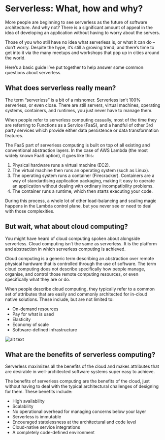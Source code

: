 # Serverless: What, how and why?

More people are beginning to see serverless as the future of software architecture. And why not? There is a significant amount of appeal in the idea of developing an application without having to worry about the servers.

Those of you who still have no idea what serverless is, or what it can do – don’t worry. Despite the hype, it’s still a growing trend, and there’s time to get into it via the many meetups and workshops that pop up in cities around the world.

Here’s a basic guide I’ve put together to help answer some common questions about serverless.

## What does serverless really mean?

The term “serverless” is a bit of a misnomer. Serverless isn’t 100% serverless, or even close. There are still servers, virtual machines, operating systems, containers, and runtimes, you just never have to manage them.

When people refer to serverless computing casually, most of the time they are referring to Functions as a Service (FaaS), and a handful of other 3rd party services which provide either data persistence or data transformation features.

The FaaS part of serverless computing is built on top of all existing and conventional abstraction layers. In the case of AWS Lambda (the most widely known FaaS option), it goes like this:

1. Physical hardware runs a virtual machine (EC2).
2. The virtual machine then runs an operating system (such as Linux).
3. The operating system runs a container (Firecracker). Containers are a way of standardising application packaging, making it easy to operate an application without dealing with ordinary incompatibility problems.
4. The container runs a runtime, which then starts executing your code.

During this process, a whole lot of other load-balancing and scaling magic happens in the Lambda control plane, but you never see or need to deal with those complexities.

## But wait, what about cloud computing?

You might have heard of cloud computing spoken about alongside serverless. Cloud computing isn’t the same as serverless. It is the platform and abstraction in which serverless computing is achieved.

Cloud computing is a generic term describing an abstraction over remote physical hardware that is controlled through the use of software. The term cloud computing does not describe specifically how people manage, organise, and control those remote computing resources, or even specifically what they are or do.

When people describe cloud computing, they typically refer to a common set of attributes that are easily and commonly architected for in-cloud native solutions. These include, but are not limited to:

- On-demand resources
- Pay for what is used
- Elasticity
- Economy of scale
- Software-defined infrastructure

![alt text](https://blog-production-image-bucket.s3.amazonaws.com/lambda-logo.png "Lambda logo")

## What are the benefits of serverless computing?

Serverless maximizes all the benefits of the cloud and makes attributes that are desirable in well-architected software systems super easy to achieve.

The benefits of serverless computing are the benefits of the cloud, just without having to deal with the typical architectural challenges of designing for them. These benefits include:

- High availability
- Scalability
- No operational overhead for managing concerns below your layer
- Serverless is immutable
- Encouraged statelessness at the architectural and code level
- Cloud-native service integrations
- A completely code-defined environment
